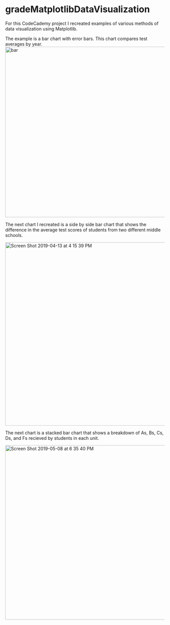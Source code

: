 # gradeMatplotlibDataVisualization
For this CodeCademy project I recreated examples of various methods of data visualization using Matplotlib. 

The example is a bar chart with error bars. This chart compares test averages by year. 
<img width="538" alt="bar" src="https://user-images.githubusercontent.com/46868984/55982632-9f11b400-5c99-11e9-8605-984d84e76a16.png">

The next chart I recreated is a side by side bar chart that shows the difference in the average test scores of students from two different middle schools. 

<img width="578" alt="Screen Shot 2019-04-13 at 4 15 39 PM" src="https://user-images.githubusercontent.com/46868984/56080934-7f000300-5e07-11e9-9fae-c170a0434b1e.png">

The next chart is a stacked bar chart that shows a breakdown of As, Bs, Cs, Ds, and Fs recieved by students in each unit. 

<img width="550" alt="Screen Shot 2019-05-08 at 6 35 40 PM" src="https://user-images.githubusercontent.com/46868984/57392099-2cc0c080-71c0-11e9-9407-924a2f887943.png">



